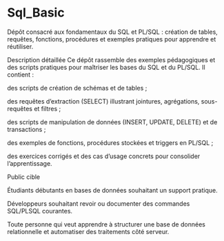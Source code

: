 # Sql_Basic
Dépôt consacré aux fondamentaux du SQL et PL/SQL : création de tables, requêtes, fonctions, procédures et exemples pratiques pour apprendre et réutiliser.

Description détaillée
Ce dépôt rassemble des exemples pédagogiques et des scripts pratiques pour maîtriser les bases du SQL et du PL/SQL. Il contient :

des scripts de création de schémas et de tables ;

des requêtes d’extraction (SELECT) illustrant jointures, agrégations, sous-requêtes et filtres ;

des scripts de manipulation de données (INSERT, UPDATE, DELETE) et de transactions ;

des exemples de fonctions, procédures stockées et triggers en PL/SQL ;

des exercices corrigés et des cas d’usage concrets pour consolider l’apprentissage.

Public cible

Étudiants débutants en bases de données souhaitant un support pratique.

Développeurs souhaitant revoir ou documenter des commandes SQL/PLSQL courantes.

Toute personne qui veut apprendre à structurer une base de données relationnelle et automatiser des traitements côté serveur.
